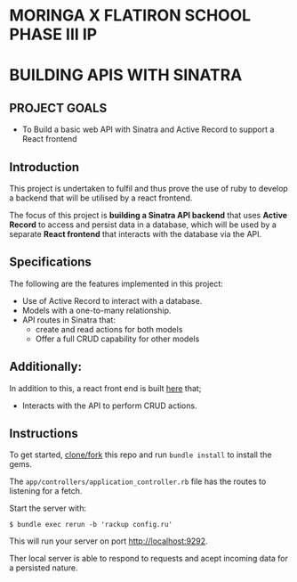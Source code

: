 # MORINGA X FLATIRON SCHOOL PHASE III IP

# BUILDING APIS WITH SINATRA

## PROJECT GOALS

- To Build a basic web API with Sinatra and Active Record to support a React frontend

## Introduction

This project is undertaken to fulfil and thus prove the use of ruby to develop a backend that will be utilised by a react frontend.

The focus of this project is **building a Sinatra API backend** that uses
**Active Record** to access and persist data in a database, which will be used
by a separate **React frontend** that interacts with the database via the API.

## Specifications

The following are the features implemented in this project:

- Use of Active Record to interact with a database.
- Models with a one-to-many relationship.
- API routes in Sinatra that:
  - create and read actions for both models
  - Offer a full CRUD capability for other models

## Additionally:
In addition to this, a react front end is built [here](https://github.com/TheEmerald001/happy-stays) that;
- Interacts with the API to perform CRUD actions.


## Instructions

To get started, [clone/fork](https://github.com/TheEmerald001/phase-3-sinatra-react-project-sinatra/fork) this repo and run
`bundle install` to install the gems.


The `app/controllers/application_controller.rb` file has the routes to listening for a fetch.

Start the server with:

```console
$ bundle exec rerun -b 'rackup config.ru'
```

This will run your server on port
[http://localhost:9292](http://localhost:9292).

Ther local server is able to respond to requests and acept incoming data for a persisted nature.


